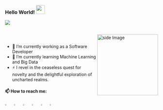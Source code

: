   ### Hello World!  <a href="#"><img src="https://github.com/sciencepal/sciencepal/blob/master/assets/Hi.gif" width="29px"></a>
  ![](https://camo.githubusercontent.com/e8d12c1bfe933583a83fe1521d746d4a284d0647bc775a2fe9a576dd73fb0807/68747470733a2f2f76697369746f722d62616467652e6c616f62692e6963752f62616467653f706167655f69643d48616c656d6f4750412f48616c656d6f475041)
  
<br/>
<a href="https://github.com/EncryptedKishor/"><img src="https://github.com/sciencepal/sciencepal/blob/master/assets/life_balance.gif" alt="side Image" align="right" width="200" height="auto" /></a>
<br/>

  - 🔭 I’m currently working as a Software Developer
  - 🌱 I’m currently learning Machine Learning and Big Data
  - ⚡ I revel in the ceaseless quest for novelty and the delightful exploration of uncharted realms.
  
  #### 📫 How to reach me:
  
[<img src="https://github.com/sciencepal/sciencepal/blob/master/assets/discord-round.svg" width="3.5%"/>](https://discord.gg/encryptedkishor)  &nbsp; [<img src="https://img.icons8.com/color/48/000000/twitter.png" width="3.5%"/>](https://twitter.com/encryptedkishor)  &nbsp; [<img src="https://img.icons8.com/color/48/000000/linkedin.png" width="3.5%"/>](https://www.linkedin.com/in/encryptedkishor/)  &nbsp; [<img src="https://img.icons8.com/fluent/48/000000/facebook-new.png" width="3.5%"/>](https://www.facebook.com/encryptedkishor)  &nbsp; [<img src="https://img.icons8.com/fluent/48/000000/instagram-new.png" width="3.5%"/>](https://www.instagram.com/encryptedkishor)  &nbsp; <a href="mailto:encryptedkishor@gmail.com"> <img src="https://img.icons8.com/fluent/48/000000/gmail.png" width="3.5%"/>
  

